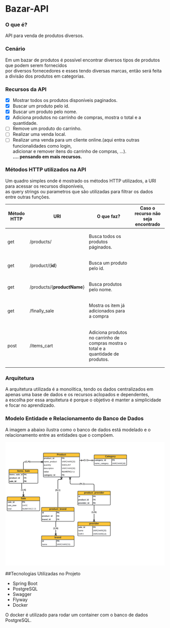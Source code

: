 # Bazar-API

### O que é?

API para venda de produtos diversos.

### Cenário

<p>
Em um bazar de produtos é possível encontrar diversos tipos de produtos que podem serem fornecidos<br>
por diversos fornecedores e esses tendo diversas marcas, então será feita a divisão dos produtos em categorias.</br>
</p>

### Recursos da API

- [X] Mostrar todos os produtos disponíveis paginados.
- [X] Buscar um produto pelo id.
- [X] Buscar um produto pelo nome.
- [X] Adiciona produtos no carrinho de compras, mostra o total e a quantidade.
- [ ] Remove um produto do carrinho.
- [ ] Realizar uma venda local.
- [ ] Realizar uma venda para um cliente online.(aqui entra outras funcionalidades como login,
  </br>adicionar e remover itens do carrinho de compras, ...).
  </br>**.... pensando em mais recursos.**

### Métodos HTTP utilizados na API

<p>Um quadro simples onde é mostrado os métodos HTTP utilizados, a URI para acessar os recursos disponíveis,<br>
as query strings ou parametros que são utilizadas para filtrar os dados entre outras funções.</p> 

| Método HTTP |          URI                |                O que faz?                                                                                          | Caso o recurso não seja encontrado
|-------------|-----------------------------|--------------------------------------------------------------------------------------------------------------------|---------------------------------------------------------------------------------------------------------------|
|   get       |          /products/         | <p>Busca todos os produtos páginados.</p>|
|   get       |    /product/{**id**}        | <p>Busca um produto pelo id.</p>
|   get       | /products/{**productName**} | <p>Busca produtos pelo nome.</p>
|   get       |         /finally_sale       | <p>Mostra os item já adicionados para a compra </p> |
|   post      |        /items_cart          | <p>Adiciona produtos no carrinho de compras mostra o total e a quantidade de produtos.</p>|

### Arquitetura
<p>
A arquitetura utilizada é a monolítica, tendo os dados centralizados em apenas uma base de dados
e os recursos aclopados e dependentes,</br>a escolha por essa arquitetura é porque o objetivo é manter
a simplicidade e focar no aprendizado. 
</p>

### Modelo Entidade e Relacionamento do Banco de Dados
<p>
A imagem a abaixo ilustra como o banco de dados está modelado e o 
 relacionamento entre as entidades que o compõem.
</p>

![diagrama de entidade e relacionamentos](bazar/database/image-bd-bazar-02.png "BANCO DE DADOS BAZAR-API")

##Tecnologias Utilizadas no Projeto

- Spring Boot
- PostgreSQL
- Swagger
- Flyway
- Docker

O docker é utilizado para rodar um container com o banco de dados PostgreSQL.